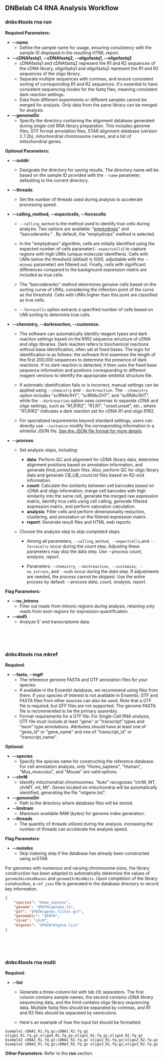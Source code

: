 ## DNBelab C4 RNA Analysis Workflow



### dnbc4tools rna run

**Required Parameters:**

- **--name**
  - Define the sample name for usage, ensuring consistency with the sample ID displayed in the resulting HTML report.
- **--cDNAfastq1, --cDNAfastq2, --oligofastq1, --oligofastq2**
  - cDNAfastq1 and cDNAfastq2 represent the R1 and R2 sequences of the cDNA library,  oligofastq1 and oligofastq2 represent the R1 and R2 sequences of the oligo library.
  - Separate multiple sequences with commas, and ensure consistent sorting of corresponding R1 and R2 sequences. It's essential to have consistent sequencing modes for the fastq files, meaning consistent dark reaction settings.
  - Data from different experiments or different samples cannot be merged for analysis. Only data from the same library can be merged for analysis.
- **--genomeDir**
  - Specify the directory containing the alignment database generated during single-cell RNA library preparation. This includes genome files, GTF format annotation files, STAR alignment database (version 2.7.2b), mitochondrial chromosome names, and a list of mitochondrial genes.

**Optional Parameters:**

- **--outdir**:

  - Designate the directory for saving results. The directory name will be based on the sample ID provided with the `--name` parameter, defaulting to the current directory.

- **--threads**:

  - Set the number of threads used during analysis to accelerate processing speed.

- **--calling_method, --expectcells, --forcecells**:

  - `--calling_method`  is the method used to identify true cells during analysis. Two options are available: "[emptydrops](https://genomebiology.biomedcentral.com/articles/10.1186/s13059-019-1662-y)" and "barcoderanks." . By default, the "emptydrops" method is selected. 

  - In the "emptydrops" algorithm, cells are initially identified using the expected number of cells parameter(`--expectcells`) to capture regions with high UMIs (unique molecular identifiers). Cells with UMIs below the threshold (default is 1000, adjustable with the `--minumi` parameter) are filtered out. Finally, cells with significant differences compared to the background expression matrix are included as true cells.

  - The "barcoderanks" method determines genuine cells based on the sorting curve of UMIs, considering the inflection point of the curve as the threshold. Cells with UMIs higher than this point are classified as true cells.

  - `--forcecells` option extracts a specified number of cells based on UMI sorting to determine true cells.

- **--chemistry, --darkreaction, --customize**:

  - The software can automatically identify reagent types and dark reaction settings based on the R1R2 sequence structure of cDNA and oligo libraries. Dark reaction refers to biochemical reactions without base identification, often set at fixed bases. The logic for identification is as follows: the software first examines the length of the first 200,000 sequences to determine the presence of dark reactions. If no dark reaction is detected, it then uses the fixed base sequence information and positions corresponding to different reagent versions to identify the appropriate whitelist structure file.

  - If automatic identification fails or is incorrect, manual settings can be applied using `--chemistry` and `--darkreaction`. The `--chemistry` option includes "scRNAv1HT", "scRNAv2HT", and "scRNAv3HT", while the `--darkreaction` option uses commas to separate cDNA and oligo settings, such as "R1,R1R2", "R1,R1", "unset,unset", etc., where "R1,R1R2" indicates a dark reaction set for cDNA R1 and oligo R1R2.

  - For specialized requirements beyond standard settings, users can directly use `--customize` modify the corresponding information in a whitelist JSON file. [See the JSON file format for more details](./json.md).

- **--process**:

  - Set analysis steps, including:
  
    - **data**: Perform QC and alignment for cDNA library data, determine alignment positions based on annotation information, and generate *final_sorted.bam* files. Also, perform QC for oligo library data and generate *CB_UB_count.txt* files based on R2-end information.
    - **count**: Calculate the similarity between cell barcodes based on cDNA and oligo information, merge cell barcodes with high similarity into the same cell, generate the merged raw expression matrix, identify true cells using cell calling, generate filtered expression matrix, and perform saturation calculation.
    - **analysis**: Filter cells and perform dimensionality reduction, clustering, and annotation on the filtered expression matrix.
    - **report**: Generate result files and HTML web reports.
  
  - Choose the analysis step to skip completed steps.
  
    - Among all parameters, `--calling_method`,` --expectcells`,and `--forcecells` occur during the *count* step. Adjusting these parameters may skip the data step. Use *--process count, analysis, report.*
  
    - Parameters `--chemistry`, `--darkreaction`,` --customize`,` --no_introns`, and `--end5` occur during the *data* step. If adjustments are needed, the process cannot be skipped. Use the entire process by default: *--process data, count, analysis, report*.

**Flag Parameters:**

- **--no_introns**
  - Filter out reads from intronic regions during analysis, retaining only reads from exon regions for expression quantification.
- **--end5**
  - Analyze 5' end transcriptome data.


</br>
</br>
</br>

### dnbc4tools rna mkref

**Required**:

- **--fasta, --ingtf**
  - The reference genome FASTA and GTF annotation files for your species.
  - If available in the Ensembl database, we recommend using files from there. If your species of interest is not available in Ensembl, GTF and FASTA files from other sources can also be used. Note that a GTF file is required, but GFF files are not supported. The genome FASTA file is recommended to be the primary assembly.
  - Format requirements for a GTF file: For Single-Cell RNA analysis, GTF file must include at least "gene" or "transcript" types and "exon" type annotations. Attributes should have at least one of "gene_id" or "gene_name" and one of "transcript_id" or "transcript_name".

**Optional**:

- **--species**
  - Specify the species name for constructing the reference database. For cell annotation analysis, only "Homo_sapiens", "Human", "Mus_musculus", and "Mouse" are valid options.
- **--chrM**
  - Identify mitochondrial chromosomes. "Auto" recognizes "chrM, MT, chrMT, mt, Mt". Genes located on mitochondria will be automatically identified, generating the file "mtgene.list".
- **--genomeDir**
  - Path to the directory where database files will be stored.
- **--limitram**
  - Maximum available RAM (bytes) for genome index generation.
- **--threads**
  - The quantity of threads utilized during the analysis. Increasing the number of threads can accelerate the analysis speed.

**Flag Parameters**:

- **--noindex**
  - Skip indexing step if the database has already been constructed using scSTAR.



For genomes with numerous and varying chromosome sizes, the library construction has been adapted to automatically determine the values of `genomeSAindexNbases` and `genomeChrBinNbits`. Upon completion of the library construction, a `ref.json` file is generated in the database directory to record key information.

```json
{
    "species": "Homo_sapiens",
    "genome": "$PATH/genome.fa",
    "gtf": "$PATH/genes.filter.gtf",
    "genomeDir": "$PATH",
    "chrmt": "chrM",
    "mtgenes": "$PATH/mtgene.list"
}
```

</br>
</br>
</br>


###  dnbc4tools rna multi

**Required**:

- **--list**

  - Generate a three-column list with tab (\t) separators. The first column contains sample names, the second contains cDNA library sequencing data, and the third contains oligo library sequencing data. Multiple fastq files should be separated by commas, and R1 and R2 files should be separated by semicolons.

  - Here's an example of how the input list should be formatted: 
```
$sample1 cDNA1_R1.fq.gz;cDNA1_R2.fq.gz oligo1_R1.fq.gz,oligo4_R1.fq.gz;oligo1_R2.fq.gz,oligo4_R2.fq.gz 
$sample2 cDNA2_R1.fq.gz;cDNA2_R2.fq.gz oligo2_R1.fq.gz;oligo2_R2.fq.gz 
$sample3 cDNA3_R1.fq.gz;cDNA3_R2.fq.gz oligo3_R1.fq.gz;oligo3_R2.fq.gz
```

**Other Parameters**: Refer to the **run** section.
